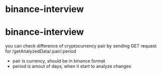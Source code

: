 # binance-interview
# binance-interview



you can check difference of cryptocurrency pair by sending GET request for 
/getAnalyzedData/:pair/:period

- pair is currency, should be in binance format 
- period is amout of days, when it start to analyze changes